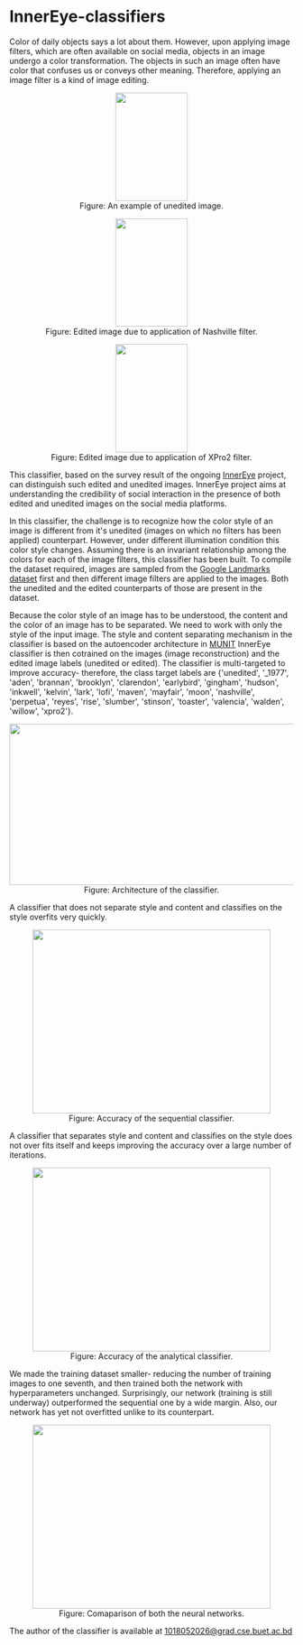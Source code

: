 # InnerEye-classifiers
Color of daily objects says a lot about them. However, upon applying image filters, which are often available on social media, objects in an image undergo a color transformation. The objects in such an image often have color that confuses us or conveys other meaning. Therefore, applying an image filter is a kind of image editing.


<p align="center">
  <img width="128" height="192" src="https://github.com/greenboal/InnerEye-classifiers/blob/master/sample_images/Me.jpg">
  <br>
  Figure: An example of unedited image.
</p>


<p align="center">
  <img width="128" height="192" src="https://github.com/greenboal/InnerEye-classifiers/blob/master/sample_images/Me_nashville.jpg">
  <br>
  Figure: Edited image due to application of Nashville filter.
</p>


<p align="center">
  <img width="128" height="192" src="https://github.com/greenboal/InnerEye-classifiers/blob/master/sample_images/Me_xpro2.jpg">
  <br>
  Figure: Edited image due to application of XPro2 filter.
</p>


This classifier, based on the survey result of the ongoing [InnerEye](http://inner-eye.herokuapp.com/) project, can distinguish such edited and unedited images. InnerEye project aims at understanding the credibility of social interaction in the presence of both edited and unedited images on the social media platforms.


In this classifier, the challenge is to recognize how the color style of an image is different from it's unedited (images on which no filters has been applied) counterpart. However, under different illumination condition this color style changes. Assuming there is an invariant relationship among the colors for each of the image filters, this classifier has been built. To compile the dataset required, images are sampled from the [Google Landmarks dataset](https://www.kaggle.com/google/google-landmarks-dataset) first and then different image filters are applied to the images. Both the unedited and the edited counterparts of those are present in the dataset.


Because the color style of an image has to be understood, the content and the color of an image has to be separated. We need to work with only the style of the input image. The style and content separating mechanism in the classifier is based on the autoencoder architecture in [MUNIT](http://openaccess.thecvf.com/content_ECCV_2018/html/Xun_Huang_Multimodal_Unsupervised_Image-to-image_ECCV_2018_paper.html) InnerEye classifier is then cotrained on the images (image reconstruction) and the edited image labels (unedited or edited). The classifier is multi-targeted to improve accuracy- therefore, the class target labels are {'unedited', '_1977', 'aden', 'brannan', 'brooklyn', 'clarendon', 'earlybird', 'gingham', 'hudson', 'inkwell', 'kelvin', 'lark', 'lofi', 'maven', 'mayfair', 'moon', 'nashville', 'perpetua', 'reyes', 'rise', 'slumber', 'stinson', 'toaster', 'valencia', 'walden', 'willow', 'xpro2'}.


<p align="center">
  <img width="522" height="286" src="https://github.com/greenboal/InnerEye-classifiers/blob/master/architectures/InnerEye Architecture.png">
  <br>
  Figure: Architecture of the classifier.
</p>


A classifier that does not separate style and content and classifies on the style overfits very quickly.

<p align="center">
  <img width="422" height="326" src="https://github.com/greenboal/InnerEye-classifiers/blob/master/Sequential/History.png">
  <br>
  Figure: Accuracy of the sequential classifier.
</p>


A classifier that separates style and content and classifies on the style does not over fits itself and keeps improving the accuracy over a large number of iterations.

<p align="center">
  <img width="422" height="326" src="https://github.com/greenboal/InnerEye-classifiers/blob/master/analytical_classifier/History.png">
  <br>
  Figure: Accuracy of the analytical classifier.
</p>

We made the training dataset smaller- reducing the number of training images to one seventh, and then trained both the network with hyperparameters unchanged. Surprisingly, our network (training is still underway) outperformed the sequential one by a wide margin. Also, our network has yet not overfitted unlike to its counterpart.

<p align="center">
  <img width="422" height="326" src="https://github.com/greenboal/InnerEye-classifiers/blob/master/sample_images/on_lighter_dataset.png">
  <br>
  Figure: Comaparison of both the neural networks.
</p>


The author of the classifier is available at 1018052026@grad.cse.buet.ac.bd
